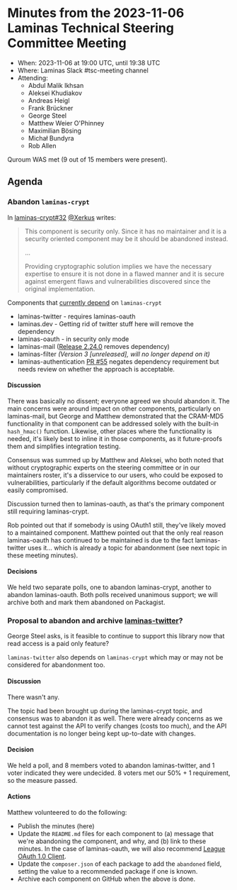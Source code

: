 # Minutes from the 2023-11-06 Laminas Technical Steering Committee Meeting

- When: 2023-11-06 at 19:00 UTC, until 19:38 UTC
- Where: Laminas Slack #tsc-meeting channel
- Attending:
  - Abdul Malik Ikhsan
  - Aleksei Khudiakov
  - Andreas Heigl
  - Frank Brückner
  - George Steel
  - Matthew Weier O'Phinney
  - Maximilian Bösing
  - Michał Bundyra
  - Rob Allen

Quroum WAS met (9 out of 15 members were present).

## Agenda

### Abandon `laminas-crypt`

In [laminas-crypt#32](https://github.com/laminas/laminas-crypt/pull/32) [@Xerkus](https://github.com/Xerkus) writes:

> This component is security only. Since it has no maintainer and it is a security oriented component may be it should be abandoned instead.
> 
> ...
> 
> Providing cryptographic solution implies we have the necessary expertise to ensure it is not done in a flawed manner and it is secure against emergent flaws and vulnerabilities discovered since the original implementation.

Components that [currently depend](https://github.com/laminas/laminas-crypt/network/dependents?owner=laminas&dependent_type=REPOSITORY&owner=laminas) on `laminas-crypt`

- laminas-twitter - requires laminas-oauth
- laminas.dev - Getting rid of twitter stuff here will remove the dependency
- laminas-oauth - in security only mode
- laminas-mail ([Release 2.24.0](https://github.com/laminas/laminas-mail/releases/tag/2.24.0) removes dependency)
- laminas-filter _(Version 3 [unreleased], will no longer depend on it)_
- laminas-authentication [PR #55](https://github.com/laminas/laminas-authentication/pull/55) negates dependency requirement but needs review on whether the approach is acceptable.

#### Discussion

There was basically no dissent; everyone agreed we should abandon it.
The main concerns were around impact on other components, particularly on laminas-mail, but George and Matthew demonstrated that the CRAM-MD5 functionality in that component can be addressed solely with the built-in `hash_hmac()` function.
Likewise, other places where the functionality is needed, it's likely best to inline it in those components, as it future-proofs them and simplifies integration testing.

Consensus was summed up by Matthew and Aleksei, who both noted that without cryptographic experts on the steering committee or in our maintainers roster, it's a disservice to our users, who could be exposed to vulnerabilities, particularly if the default algorithms become outdated or easily compromised.

Discussion turned then to laminas-oauth, as that's the primary component still requiring laminas-crypt.

Rob pointed out that if somebody is using OAuth1 still, they've likely moved to a maintained component.
Matthew pointed out that the only real reason laminas-oauth has continued to be maintained is due to the fact laminas-twitter uses it... which is already a topic for abandonment (see next topic in these meeting minutes).

#### Decisions

We held two separate polls, one to abandon laminas-crypt, another to abandon laminas-oauth.
Both polls received unanimous support; we will archive both and mark them abandoned on Packagist.

### Proposal to abandon and archive [laminas-twitter](https://github.com/laminas/laminas-twitter)?

George Steel asks, is it feasible to continue to support this library now that read access is a paid only feature?

`laminas-twitter` also depends on `laminas-crypt` which may or may not be considered for abandonment too.

#### Discussion

There wasn't any.

The topic had been brought up during the laminas-crypt topic, and consensus was to abandon it as well.
There were already concerns as we cannot test against the API to verify changes (costs too much), and the API documentation is no longer being kept up-to-date with changes.

#### Decision

We held a poll, and 8 members voted to abandon laminas-twitter, and 1 voter indicated they were undecided.
8 voters met our 50% + 1 requirement, so the measure passed.

#### Actions

Matthew volunteered to do the following:

- Publish the minutes (here)
- Update the `README.md` files for each component to (a) message that we're abandoning the component, and why, and (b) link to these minutes.
  In the case of laminas-oauth, we will also recommend [League OAuth 1.0 Client](https://github.com/thephpleague/oauth1-client).
- Update the `composer.json` of each package to add the `abandoned` field, setting the value to a recommended package if one is known.
- Archive each component on GitHub when the above is done.
